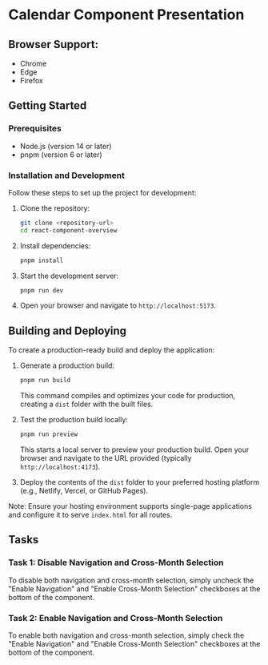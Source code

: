 # Calendar Component Presentation

## Browser Support:
- Chrome
- Edge
- Firefox

## Getting Started

### Prerequisites
- Node.js (version 14 or later)
- pnpm (version 6 or later)

### Installation and Development

Follow these steps to set up the project for development:

1. Clone the repository:
   ```bash
   git clone <repository-url>
   cd react-component-overview
   ```

2. Install dependencies:
   ```bash
   pnpm install
   ```

3. Start the development server:
   ```bash
   pnpm run dev
   ```

4. Open your browser and navigate to `http://localhost:5173`.

## Building and Deploying

To create a production-ready build and deploy the application:

1. Generate a production build:
   ```bash
   pnpm run build
   ```
   This command compiles and optimizes your code for production, creating a `dist` folder with the built files.

2. Test the production build locally:
   ```bash
   pnpm run preview
   ```
   This starts a local server to preview your production build. Open your browser and navigate to the URL provided (typically `http://localhost:4173`).

3. Deploy the contents of the `dist` folder to your preferred hosting platform (e.g., Netlify, Vercel, or GitHub Pages).

Note: Ensure your hosting environment supports single-page applications and configure it to serve `index.html` for all routes.

## Tasks

### Task 1: Disable Navigation and Cross-Month Selection

To disable both navigation and cross-month selection, simply uncheck the "Enable Navigation" and "Enable Cross-Month Selection" checkboxes at the bottom of the component.

### Task 2: Enable Navigation and Cross-Month Selection

To enable both navigation and cross-month selection, simply check the "Enable Navigation" and "Enable Cross-Month Selection" checkboxes at the bottom of the component.

